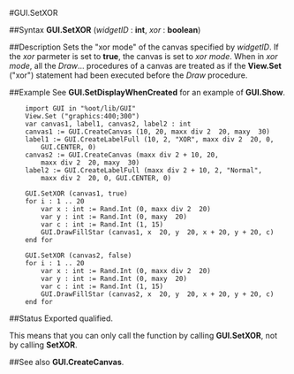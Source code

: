 
#GUI.SetXOR

##Syntax
**GUI.SetXOR** (_widgetID_ : **int**, _xor_ : **boolean**)


##Description
Sets the "xor mode" of the canvas specified by _widgetID_. If the _xor_ parmeter is set to **true**, the canvas is set to _xor mode_. When in _xor mode_, all the _Draw_... procedures of a canvas are treated as if the **View.Set** ("xor") statement had been executed before the _Draw_ procedure.


##Example
See **GUI.SetDisplayWhenCreated** for an example of **GUI.Show**.

        import GUI in "%oot/lib/GUI"
        View.Set ("graphics:400;300")
        var canvas1, label1, canvas2, label2 : int
        canvas1 := GUI.CreateCanvas (10, 20, maxx div 2  20, maxy  30)
        label1 := GUI.CreateLabelFull (10, 2, "XOR", maxx div 2  20, 0,
            GUI.CENTER, 0)
        canvas2 := GUI.CreateCanvas (maxx div 2 + 10, 20, 
            maxx div 2  20, maxy  30)
        label2 := GUI.CreateLabelFull (maxx div 2 + 10, 2, "Normal", 
            maxx div 2  20, 0, GUI.CENTER, 0)
        
        GUI.SetXOR (canvas1, true)
        for i : 1 .. 20
            var x : int := Rand.Int (0, maxx div 2  20)
            var y : int := Rand.Int (0, maxy  20)
            var c : int := Rand.Int (1, 15)
            GUI.DrawFillStar (canvas1, x  20, y  20, x + 20, y + 20, c)
        end for
        
        GUI.SetXOR (canvas2, false)
        for i : 1 .. 20
            var x : int := Rand.Int (0, maxx div 2  20)
            var y : int := Rand.Int (0, maxy  20)
            var c : int := Rand.Int (1, 15)
            GUI.DrawFillStar (canvas2, x  20, y  20, x + 20, y + 20, c)
        end for
##Status
Exported qualified.

This means that you can only call the function by calling **GUI.SetXOR**, not by calling **SetXOR**.


##See also
**GUI.CreateCanvas**.

